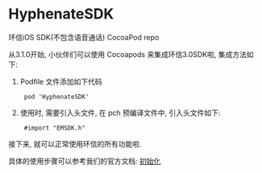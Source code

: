 # HyphenateSDK


环信iOS SDK(不包含语音通话)  CocoaPod repo

从3.1.0开始, 小伙伴们可以使用 Cocoapods 来集成环信3.0SDK啦, 集成方法如下:

1. Podfile 文件添加如下代码

		pod 'HyphenateSDK'
		
2. 使用时, 需要引入头文件, 在 pch 预编译文件中, 引入头文件如下:

		#import "EMSDK.h"
		
接下来, 就可以正常使用环信的所有功能啦.

具体的使用步骤可以参考我们的官方文档: [初始化](http://docs.easemob.com/doku.php?id=im:300iosclientintegration)